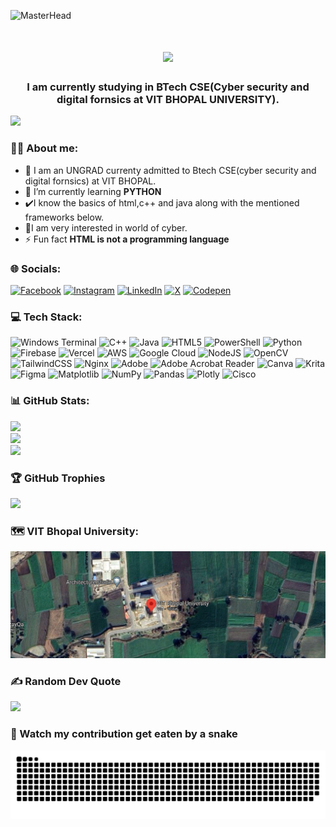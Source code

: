 ![MasterHead](https://firebasestorage.googleapis.com/v0/b/flexi-coding.appspot.com/o/dempgi7-520f8d5f-63d4-4453-8822-dbc149ae27f8.gif?alt=media&token=91c0c7b2-93c3-4029-b011-1a8703c5730d)
<h1 align="center">
    <img src="https://readme-typing-svg.herokuapp.com/?font=Righteous&size=35&center=true&vCenter=true&width=500&height=70&duration=4000&lines=Hi+There!+👋;+I'm+Aditya+Roy!;" />
</h1>

<h3 align="center">I am currently studying in BTech CSE(Cyber security and digital fornsics at VIT BHOPAL UNIVERSITY).</h3>

[![](https://visitcount.itsvg.in/api?id=AdityaRoy999&icon=5&color=0)](https://visitcount.itsvg.in)


### 🙆‍♂️ About me:
   - 🙂 I am an UNGRAD currenty admitted to Btech CSE(cyber security and digital fornsics) at VIT BHOPAL.
   - 🌱 I’m currently learning **PYTHON**
   - ✔️I know the basics of html,c++ and java along with the mentioned frameworks  below.
   - 📑I am very interested in world of cyber.
   - ⚡ Fun fact **HTML is not a programming language**
  

### 🌐 Socials:
[![Facebook](https://img.shields.io/badge/Facebook-%231877F2.svg?logo=Facebook&logoColor=white)](https://facebook.com/100038709563785) [![Instagram](https://img.shields.io/badge/Instagram-%23E4405F.svg?logo=Instagram&logoColor=white)](https://instagram.com/a_d_i_t_y_a5005) [![LinkedIn](https://img.shields.io/badge/LinkedIn-%230077B5.svg?logo=linkedin&logoColor=white)](https://linkedin.com/in/aditya-roy-0492ab26b) [![X](https://img.shields.io/badge/X-black.svg?logo=X&logoColor=white)](https://x.com/ANONYMOUS43580) [![Codepen](https://img.shields.io/badge/Codepen-000000?style=for-the-badge&logo=codepen&logoColor=white)](https://codepen.io/Aditya-Roy-the-broski)
    

### 💻 Tech Stack:
![Windows Terminal](https://img.shields.io/badge/Windows%20Terminal-%234D4D4D.svg?style=for-the-badge&logo=windows-terminal&logoColor=white) ![C++](https://img.shields.io/badge/c++-%2300599C.svg?style=for-the-badge&logo=c%2B%2B&logoColor=white) ![Java](https://img.shields.io/badge/java-%23ED8B00.svg?style=for-the-badge&logo=openjdk&logoColor=white) ![HTML5](https://img.shields.io/badge/html5-%23E34F26.svg?style=for-the-badge&logo=html5&logoColor=white) ![PowerShell](https://img.shields.io/badge/PowerShell-%235391FE.svg?style=for-the-badge&logo=powershell&logoColor=white) ![Python](https://img.shields.io/badge/python-3670A0?style=for-the-badge&logo=python&logoColor=ffdd54) ![Firebase](https://img.shields.io/badge/firebase-%23039BE5.svg?style=for-the-badge&logo=firebase) ![Vercel](https://img.shields.io/badge/vercel-%23000000.svg?style=for-the-badge&logo=vercel&logoColor=white) ![AWS](https://img.shields.io/badge/AWS-%23FF9900.svg?style=for-the-badge&logo=amazon-aws&logoColor=white) ![Google Cloud](https://img.shields.io/badge/GoogleCloud-%234285F4.svg?style=for-the-badge&logo=google-cloud&logoColor=white) ![NodeJS](https://img.shields.io/badge/node.js-6DA55F?style=for-the-badge&logo=node.js&logoColor=white) ![OpenCV](https://img.shields.io/badge/opencv-%23white.svg?style=for-the-badge&logo=opencv&logoColor=white) ![TailwindCSS](https://img.shields.io/badge/tailwindcss-%2338B2AC.svg?style=for-the-badge&logo=tailwind-css&logoColor=white) ![Nginx](https://img.shields.io/badge/nginx-%23009639.svg?style=for-the-badge&logo=nginx&logoColor=white) ![Adobe](https://img.shields.io/badge/adobe-%23FF0000.svg?style=for-the-badge&logo=adobe&logoColor=white) ![Adobe Acrobat Reader](https://img.shields.io/badge/Adobe%20Acrobat%20Reader-EC1C24.svg?style=for-the-badge&logo=Adobe%20Acrobat%20Reader&logoColor=white) ![Canva](https://img.shields.io/badge/Canva-%2300C4CC.svg?style=for-the-badge&logo=Canva&logoColor=white) ![Krita](https://img.shields.io/badge/Krita-203759?style=for-the-badge&logo=krita&logoColor=EEF37B) ![Figma](https://img.shields.io/badge/figma-%23F24E1E.svg?style=for-the-badge&logo=figma&logoColor=white) ![Matplotlib](https://img.shields.io/badge/Matplotlib-%23ffffff.svg?style=for-the-badge&logo=Matplotlib&logoColor=black) ![NumPy](https://img.shields.io/badge/numpy-%23013243.svg?style=for-the-badge&logo=numpy&logoColor=white) ![Pandas](https://img.shields.io/badge/pandas-%23150458.svg?style=for-the-badge&logo=pandas&logoColor=white) ![Plotly](https://img.shields.io/badge/Plotly-%233F4F75.svg?style=for-the-badge&logo=plotly&logoColor=white) ![Cisco](https://img.shields.io/badge/cisco-%23049fd9.svg?style=for-the-badge&logo=cisco&logoColor=black)

### 📊 GitHub Stats:
![](https://github-readme-stats.vercel.app/api?username=AdityaRoy999&theme=tokyonight&hide_border=false&include_all_commits=true&count_private=true)<br/>
![](https://github-readme-streak-stats.herokuapp.com/?user=AdityaRoy999&theme=tokyonight&hide_border=false)<br/>
![](https://github-readme-stats.vercel.app/api/top-langs/?username=AdityaRoy999&theme=tokyonight&hide_border=false&include_all_commits=true&count_private=true&layout=compact)

### 🏆 GitHub Trophies 
![](https://github-profile-trophy.vercel.app/?username=AdityaRoy999&theme=radical&no-frame=false&no-bg=false&margin-w=4)

### 🗺️ VIT Bhopal University:
![Map](https://raw.githubusercontent.com/AdityaRoy999/AdityaRoy999/main/vitbhopal%20university%20.png)
[]([https://www.google.com/maps/place/your-location](https://www.google.co.in/maps/place/VIT+Bhopal+University/@23.0778216,76.8495819,763m/data=!3m1!1e3!4m6!3m5!1s0x397ce9ceaaaaaaab:0xa224b6b82b421f83!8m2!3d23.0774715!4d76.8512871!16s%2Fg%2F11hbgkdndx?entry=ttu))


### ✍️ Random Dev Quote
![](https://quotes-github-readme.vercel.app/api?type=horizontal&theme=tokyonight)

### 🐍 Watch my contribution get eaten by a snake
![](https://github.com/AdityaRoy999/AdityaRoy999/blob/main/snake.svg)





